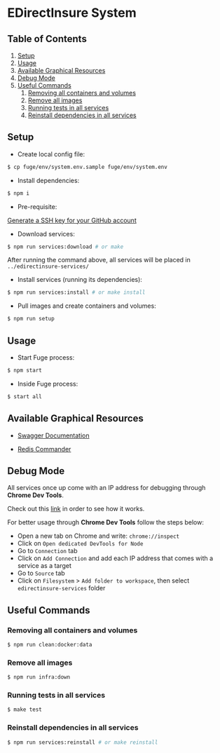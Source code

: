 # EDirectInsure System

## Table of Contents

1. [Setup](#setup)
1. [Usage](#usage)
1. [Available Graphical Resources](#available-graphical-resources)
1. [Debug Mode](#debug-mode)
1. [Useful Commands](#useful-commands)
    1. [Removing all containers and volumes](#removing-all-containers-and-volumes)
    1. [Remove all images](#remove-all-images)
    1. [Running tests in all services](#running-tests-in-all-services)
    1. [Reinstall dependencies in all services](#reinstall-dependencies-in-all-services)

## Setup

- Create local config file:

```bash
$ cp fuge/env/system.env.sample fuge/env/system.env
```

- Install dependencies:

```bash
$ npm i
```

- Pre-requisite:

[Generate a SSH key for your GitHub account](https://help.github.com/articles/generating-a-new-ssh-key-and-adding-it-to-the-ssh-agent/)

- Download services:

```bash
$ npm run services:download # or make
```

After running the command above, all services will be placed in `../edirectinsure-services/`

- Install services (running its dependencies):

```bash
$ npm run services:install # or make install
```

- Pull images and create containers and volumes:

```bash
$ npm run setup
```

## Usage

- Start Fuge process:

```bash
$ npm start
```

- Inside Fuge process:

```bash
$ start all
```

## Available Graphical Resources

- [Swagger Documentation](http://localhost:3000/documentation)

- [Redis Commander](http://localhost:8081/)

## Debug Mode

All services once up come with an IP address for debugging through **Chrome Dev Tools**.

Check out this [link](https://nodejsp.org/en/docs/guides/debugging-getting-started/) in order to see how it works.

For better usage through **Chrome Dev Tools** follow the steps below:

- Open a new tab on Chrome and write: `chrome://inspect`
- Click on `Open dedicated DevTools for Node`
- Go to `Connection` tab
- Click on `Add Connection` and add each IP address that comes with a service as a target
- Go to `Source` tab
- Click on `Filesystem` > `Add folder to workspace`, then select `edirectinsure-services` folder

## Useful Commands

### Removing all containers and volumes

```bash
$ npm run clean:docker:data
```

### Remove all images

```bash
$ npm run infra:down
```

### Running tests in all services

```bash
$ make test
```

### Reinstall dependencies in all services

```bash
$ npm run services:reinstall # or make reinstall
```
